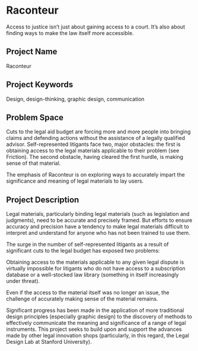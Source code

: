 [logo]: https://iclr.s3-eu-west-1.amazonaws.com/assets/iclrand/Raconteur.svg 

# Raconteur
Access to justice isn’t just about gaining access to a court. It’s also about finding ways to make the law itself more accessible.

## Project Name
Raconteur

## Project Keywords
Design, design-thinking, graphic design, communication

## Problem Space
Cuts to the legal aid budget are forcing more and more people into bringing claims and defending actions without the assistance of a legally qualified advisor. Self-represented litigants face two, major obstacles: the first is obtaining access to the legal materials applicable to their problem (see Friction). The second obstacle, having cleared the first hurdle, is making sense of that material. 

The emphasis of Raconteur is on exploring ways to accurately impart the significance and meaning of legal materials to lay users. 

## Project Description
Legal materials, particularly binding legal materials (such as legislation and judgments), need to be accurate and precisely framed. But efforts to ensure accuracy and precision have a tendency to make legal materials difficult to interpret and understand for anyone who has not been trained to use them. 

The surge in the number of self-represented litigants as a result of significant cuts to the legal budget has exposed two problems:

Obtaining access to the materials applicable to any given legal dispute is virtually impossible for litigants who do not have access to a subscription database or a well-stocked law library (something in itself increasingly under threat).

Even if the access to the material itself was no longer an issue, the challenge of accurately making sense of the material remains. 

Significant progress has been made in the application of more traditional design principles (especially graphic design) to the discovery of methods to effectively communicate the meaning and significance of a range of legal instruments. This project seeks to build upon and support the advances made by other legal innovation shops (particularly, in this regard, the Legal Design Lab at Stanford University). 
